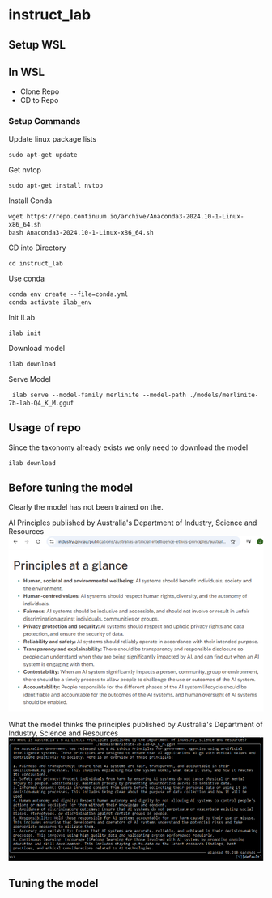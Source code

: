 # instruct_lab

## Setup WSL


## In WSL
- Clone Repo
- CD to Repo

### Setup Commands
Update linux package lists
```
sudo apt-get update
```

Get nvtop
```
sudo apt-get install nvtop
```

Install Conda
```
wget https://repo.continuum.io/archive/Anaconda3-2024.10-1-Linux-x86_64.sh
bash Anaconda3-2024.10-1-Linux-x86_64.sh
```

CD into Directory
```
cd instruct_lab
```

Use conda
```
conda env create --file=conda.yml
conda activate ilab_env
```

Init ILab
```
ilab init
```

Download model
```
ilab download
```

Serve Model
```
 ilab serve --model-family merlinite --model-path ./models/merlinite-7b-lab-Q4_K_M.gguf
```

## Usage of repo
Since the taxonomy already exists we only need to download the model
```
ilab download
```

## Before tuning the model
Clearly the model has not been trained on the.

AI Principles published by Australia's Department of Industry, Science and Resources
![ai_principles](ai_principles.png)

What the model thinks the principles published by Australia's Department of Industry, Science and Resources
![hallucination_ilab](hallucination_ilab.png)

## Tuning the model
```

```

